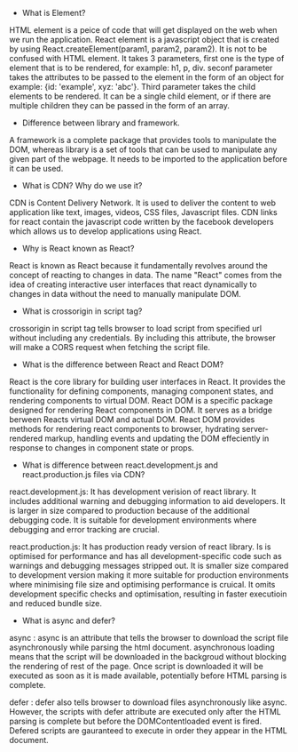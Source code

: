 - What is Element?

HTML element is a peice of code that will get displayed on the web when we run the application.
React element is a javascript object that is created by using React.createElement(param1, param2, param2). It is not to be confused with HTML element. It takes 3 parameters, first one is the type of element that is to be rendered, for example: h1, p, div. seconf parameter takes the attributes to be passed to the element in the form of an object for example: {id: 'example', xyz: 'abc'}. Third parameter takes the child elements to be rendered. It can be a single child element, or if there are multiple children they can be passed in the form of an array.

- Difference between library and framework.

A framework is a complete package that provides tools to manipulate the DOM, whereas library is a set of tools that can be used to manipulate any given part of the webpage. It needs to be imported to the application before it can be used.

- What is CDN? Why do we use it?

CDN is Content Delivery Network. It is used to deliver the content to web application like text, images, videos, CSS files, Javascript files. CDN links for react contain the javascript code written by the facebook developers which allows us to develop applications using React.

- Why is React known as React?

React is known as React because it fundamentally revolves around the concept of reacting to changes in data. The name "React" comes from the idea of creating interactive user interfaces that react dynamically to changes in data without the need to manually manipulate DOM.

- What is crossorigin in script tag?

crossorigin in script tag tells browser to load script from specified url without including any credentials. By including this attribute, the browser will make a CORS request when fetching the script file.

- What is the difference between React and React DOM?

React is the core library for building user interfaces in React. It provides the functionality for defining components, managing component states, and rendering components to virtual DOM.
React DOM is a specific package designed for rendering React components in DOM. It serves as a bridge berween Reacts virtual DOM and actual DOM. React DOM provides methods for rendering react components to browser, hydrating server-rendered markup, handling events and updating the DOM effeciently in response to changes in component state or props.

- What is difference between react.development.js and react.production.js files via CDN?

react.development.js: It has development verision of react library. It includes additional warning and debugging information to aid developers. It is larger in size compared to production because of the additional debugging code. It is suitable for development environments where debugging and error tracking are crucial.

react.production.js: It has production ready version of react library. Is is optimised for performance and has all development-specific code such as warnings and debugging messages stripped out. It is smaller size compared to development version making it more suitable for production environments where minimising file size and optimising performance is cruical. It omits development specific checks and optimisation, resulting in faster executioin and reduced bundle size.

- What is async and defer?

async : async is an attribute that tells the browser to download the script file asynchronously while parsing the html document. asynchronous loading means that the script will be downloaded in the backgroud without blocking the rendering of rest of the page. Once script is downloaded it will be executed as soon as it is made available, potentially before HTML parsing is complete.

defer : defer also tells browser to download files asynchronously like async. However, the scripts with defer attribute are executed only after the HTML parsing is complete but before the DOMContentloaded event is fired. Defered scripts are gauranteed to execute in order they appear in the HTML document.
